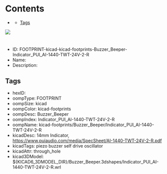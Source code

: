 



Contents
========

* [](#)
	* [Tags](#tags)
  
![][im]
# 

- ID: FOOTPRINT-kicad-kicad-footprints-Buzzer_Beeper-Indicator_PUI_AI-1440-TWT-24V-2-R
- Name: 
- Description: 

## Tags

- hexID: 
- oompType: FOOTPRINT
- oompSize: kicad
- oompColor: kicad-footprints
- oompDesc: Buzzer_Beeper
- oompIndex: Indicator_PUI_AI-1440-TWT-24V-2-R
- oompName: kicad-footprints/Buzzer_Beeper/Indicator_PUI_AI-1440-TWT-24V-2-R
- kicadDesc: 14mm Indicator, https://www.puiaudio.com/media/SpecSheet/AI-1440-TWT-24V-2-R.pdf
- kicadTags: piezo buzzer self drive oscillator
- kicadAttr: through_hole
- kicad3DModel: ${KICAD6_3DMODEL_DIR}/Buzzer_Beeper.3dshapes/Indicator_PUI_AI-1440-TWT-24V-2-R.wrl



[im]: image.png
